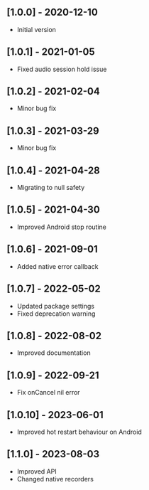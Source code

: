 ## [1.0.0] - 2020-12-10
* Initial version

## [1.0.1] - 2021-01-05
* Fixed audio session hold issue

## [1.0.2] - 2021-02-04
* Minor bug fix

## [1.0.3] - 2021-03-29
* Minor bug fix

## [1.0.4] - 2021-04-28
* Migrating to null safety

## [1.0.5] - 2021-04-30
* Improved Android stop routine

## [1.0.6] - 2021-09-01
* Added native error callback

## [1.0.7] - 2022-05-02
* Updated package settings
* Fixed deprecation warning

## [1.0.8] - 2022-08-02
* Improved documentation

## [1.0.9] - 2022-09-21
* Fix onCancel nil error

## [1.0.10] - 2023-06-01
* Improved hot restart behaviour on Android

## [1.1.0] - 2023-08-03
* Improved API
* Changed native recorders
